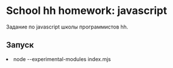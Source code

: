 # School hh homework: javascript

Задание по javascript школы программистов hh.

## Запуск

<li>
node --experimental-modules index.mjs
</li>
